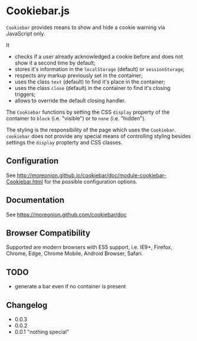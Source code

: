 # Cookiebar.js

`Cookiebar` provides means to show and hide a cookie warning via JavaScript only.

It

* checks if a user already acknowledged a cookie before and does not show it a
  second time by default;
* stores it's information in the `localStorage` (default) or `sessionStorage`;
* respects any markup previously set in the container;
* uses the class `text` (default) to find it's place in the container;
* uses the class `close` (default) in the container to find it's closing
  triggers;
* allows to override the default closing handler.

The `Cookiebar` functions by setting the CSS `display` property of the
container to `block` (i.e. "visible") or to `none` (i.e. "hidden").

The styling is the responsibility of the page which uses the `Cookiebar`.
`cookiebar` does not provide any special means of controlling styling besides
settings the `display` propterty and CSS classes.

## Configuration

See http://moreonion.github.io/cookiebar/doc/module-cookiebar-Cookiebar.html
for the possible configuration options.

## Documentation

See https://moreonion.github.com/cookiebar/doc

## Browser Compatibility

Supported are modern browsers with ES5 support, i.e. IE9+, Firefox, Chrome,
Edge, Chrome Mobile, Android Browser, Safari.

## TODO

* generate a bar even if no container is present

## Changelog

* 0.0.3
* 0.0.2
* 0.0.1 "nothing special"
